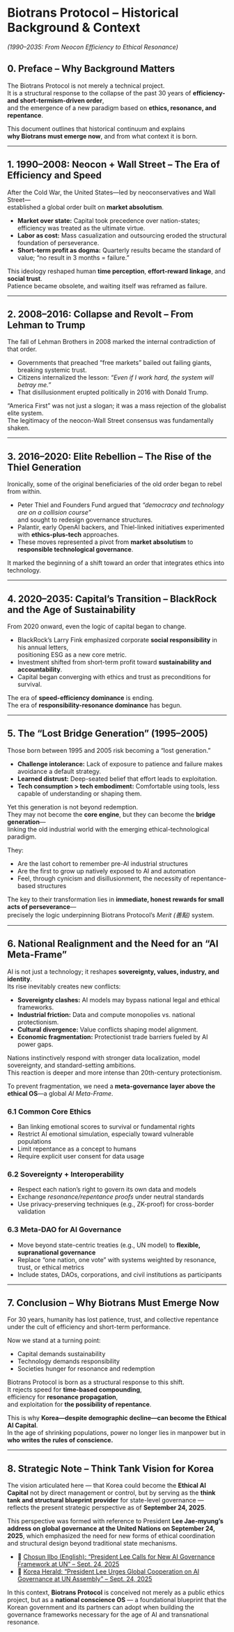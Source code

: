# Biotrans Protocol – Historical Background & Context  
*(1990–2035: From Neocon Efficiency to Ethical Resonance)*

## 0. Preface – Why Background Matters

The Biotrans Protocol is not merely a technical project.  
It is a structural response to the collapse of the past 30 years of **efficiency- and short-termism-driven order**,  
and the emergence of a new paradigm based on **ethics, resonance, and repentance**.

This document outlines that historical continuum and explains  
**why Biotrans must emerge now**, and from what context it is born.

---

## 1. 1990–2008: Neocon + Wall Street – The Era of Efficiency and Speed

After the Cold War, the United States—led by neoconservatives and Wall Street—  
established a global order built on **market absolutism**.

- **Market over state:** Capital took precedence over nation-states; efficiency was treated as the ultimate virtue.  
- **Labor as cost:** Mass casualization and outsourcing eroded the structural foundation of perseverance.  
- **Short-term profit as dogma:** Quarterly results became the standard of value; “no result in 3 months = failure.”

This ideology reshaped human **time perception**, **effort-reward linkage**, and **social trust**.  
Patience became obsolete, and waiting itself was reframed as failure.

---

## 2. 2008–2016: Collapse and Revolt – From Lehman to Trump

The fall of Lehman Brothers in 2008 marked the internal contradiction of that order.

- Governments that preached “free markets” bailed out failing giants, breaking systemic trust.  
- Citizens internalized the lesson: *“Even if I work hard, the system will betray me.”*  
- That disillusionment erupted politically in 2016 with Donald Trump.

“America First” was not just a slogan; it was a mass rejection of the globalist elite system.  
The legitimacy of the neocon-Wall Street consensus was fundamentally shaken.

---

## 3. 2016–2020: Elite Rebellion – The Rise of the Thiel Generation

Ironically, some of the original beneficiaries of the old order began to rebel from within.

- Peter Thiel and Founders Fund argued that *“democracy and technology are on a collision course”*  
  and sought to redesign governance structures.  
- Palantir, early OpenAI backers, and Thiel-linked initiatives experimented with **ethics-plus-tech** approaches.  
- These moves represented a pivot from **market absolutism** to **responsible technological governance**.

It marked the beginning of a shift toward an order that integrates ethics into technology.

---

## 4. 2020–2035: Capital’s Transition – BlackRock and the Age of Sustainability

From 2020 onward, even the logic of capital began to change.

- BlackRock’s Larry Fink emphasized corporate **social responsibility** in his annual letters,  
  positioning ESG as a new core metric.  
- Investment shifted from short-term profit toward **sustainability and accountability**.  
- Capital began converging with ethics and trust as preconditions for survival.

The era of **speed-efficiency dominance** is ending.  
The era of **responsibility-resonance dominance** has begun.

---

## 5. The “Lost Bridge Generation” (1995–2005)

Those born between 1995 and 2005 risk becoming a “lost generation.”

- **Challenge intolerance:** Lack of exposure to patience and failure makes avoidance a default strategy.  
- **Learned distrust:** Deep-seated belief that effort leads to exploitation.  
- **Tech consumption > tech embodiment:** Comfortable using tools, less capable of understanding or shaping them.

Yet this generation is not beyond redemption.  
They may not become the **core engine**, but they can become the **bridge generation**—  
linking the old industrial world with the emerging ethical-technological paradigm.

They:

- Are the last cohort to remember pre-AI industrial structures  
- Are the first to grow up natively exposed to AI and automation  
- Feel, through cynicism and disillusionment, the necessity of repentance-based structures

The key to their transformation lies in **immediate, honest rewards for small acts of perseverance**—  
precisely the logic underpinning Biotrans Protocol’s *Merit (善點)* system.

---

## 6. National Realignment and the Need for an “AI Meta-Frame”

AI is not just a technology; it reshapes **sovereignty, values, industry, and identity**.  
Its rise inevitably creates new conflicts:

- **Sovereignty clashes:** AI models may bypass national legal and ethical frameworks.  
- **Industrial friction:** Data and compute monopolies vs. national protectionism.  
- **Cultural divergence:** Value conflicts shaping model alignment.  
- **Economic fragmentation:** Protectionist trade barriers fueled by AI power gaps.

Nations instinctively respond with stronger data localization, model sovereignty, and standard-setting ambitions.  
This reaction is deeper and more intense than 20th-century protectionism.

To prevent fragmentation, we need a **meta-governance layer above the ethical OS**—a global *AI Meta-Frame*.

### 6.1 Common Core Ethics
- Ban linking emotional scores to survival or fundamental rights  
- Restrict AI emotional simulation, especially toward vulnerable populations  
- Limit repentance as a concept to humans  
- Require explicit user consent for data usage

### 6.2 Sovereignty + Interoperability
- Respect each nation’s right to govern its own data and models  
- Exchange *resonance/repentance proofs* under neutral standards  
- Use privacy-preserving techniques (e.g., ZK-proof) for cross-border validation

### 6.3 Meta-DAO for AI Governance
- Move beyond state-centric treaties (e.g., UN model) to **flexible, supranational governance**  
- Replace “one nation, one vote” with systems weighted by resonance, trust, or ethical metrics  
- Include states, DAOs, corporations, and civil institutions as participants

---

## 7. Conclusion – Why Biotrans Must Emerge Now

For 30 years, humanity has lost patience, trust, and collective repentance  
under the cult of efficiency and short-term performance.

Now we stand at a turning point:

- Capital demands sustainability  
- Technology demands responsibility  
- Societies hunger for resonance and redemption

Biotrans Protocol is born as a structural response to this shift.  
It rejects speed for **time-based compounding**,  
efficiency for **resonance propagation**,  
and exploitation for **the possibility of repentance**.

This is why **Korea—despite demographic decline—can become the Ethical AI Capital**.  
In the age of shrinking populations, power no longer lies in manpower but in **who writes the rules of conscience.**

---

## 8. Strategic Note – Think Tank Vision for Korea

The vision articulated here — that Korea could become the **Ethical AI Capital** not by direct management or control, but by serving as the **think tank and structural blueprint provider** for state-level governance — reflects the present strategic perspective as of **September 24, 2025**.

This perspective was formed with reference to President **Lee Jae-myung’s address on global governance at the United Nations on September 24, 2025**, which emphasized the need for new forms of ethical coordination and structural design beyond traditional state mechanisms.

- 📎 [Chosun Ilbo (English): “President Lee Calls for New AI Governance Framework at UN” – Sept. 24, 2025](https://www.chosun.com/english/world-en/2025/09/24/4JEZQV34I5BSHF6K4USUF2MXVY/)  
- 📎 [Korea Herald: “President Lee Urges Global Cooperation on AI Governance at UN Assembly” – Sept. 24, 2025](https://www.koreaherald.com/article/10581928)

In this context, **Biotrans Protocol** is conceived not merely as a public ethics project, but as a **national conscience OS** — a foundational blueprint that the Korean government and its partners can adopt when building the governance frameworks necessary for the age of AI and transnational resonance.

